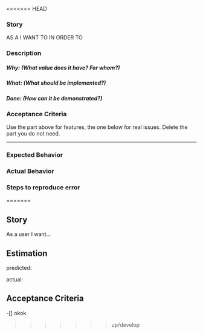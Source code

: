 <<<<<<< HEAD
### Story

AS A
I WANT TO
IN ORDER TO

### Description

##### Why: (What value does it have? For whom?)
##### What: (What should be implemented?)
##### Done: (How can it be demonstrated?)

### Acceptance Criteria


Use the part above for features, the one below for real issues.
Delete the part you do not need.
__________________________________________________________

### Expected Behavior


### Actual Behavior


### Steps to reproduce error
=======
## Story
As a user I want...

## Estimation
predicted:

actual:

## Acceptance Criteria
-[] okok

>>>>>>> up/develop
